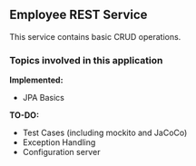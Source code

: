 ## Employee REST Service

This service contains basic CRUD operations.

### Topics involved in this application

**Implemented:**
* JPA Basics

**TO-DO:**
* Test Cases (including mockito and JaCoCo)
* Exception Handling
* Configuration server